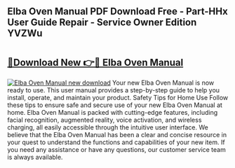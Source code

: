 ## Elba Oven Manual PDF Download Free - Part-HHx User Guide Repair - Service Owner Edition YVZWu

# <h2><a href="http://bc99595.oget.top/?id=Elba+Oven+Manual">🔗Download New 👉🔴 Elba Oven Manual</a></h2>

[![Elba Oven Manual new download](https://i.imgur.com/5g1atiW.png)](http://bc99595.oget.top/?id=Elba+Oven+Manual)
Your new Elba Oven Manual is now ready to use. This user manual provides a step-by-step guide to help you install, operate, and maintain your product. Safety Tips for Home Use Follow these tips to ensure safe and secure use of your new Elba Oven Manual at home. Elba Oven Manual is packed with cutting-edge features, including facial recognition, augmented reality, voice activation, and wireless charging, all easily accessible through the intuitive user interface. We believe that the Elba Oven Manual has been a clear and concise resource in your quest to understand the functions and capabilities of your new item. If you need any assistance or have any questions, our customer service team is always available.
